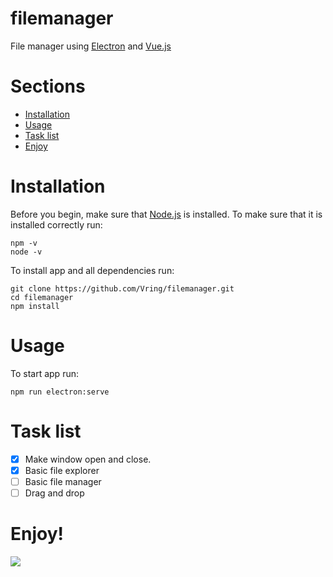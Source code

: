 # filemanager
File manager using [Electron](https://github.com/electron/electron) and [Vue.js](https://github.com/vuejs/vue)

# Sections
- [Installation](#installation)
- [Usage](#usage)
- [Task list](#task-list)
- [Enjoy](#enjoy)

# Installation
Before you begin, make sure that [Node.js](https://nodejs.org/en/download/) is installed.
To make sure that it is installed correctly run:
```
npm -v
node -v
```

To install app and all dependencies run:
```
git clone https://github.com/Vring/filemanager.git
cd filemanager
npm install
```

# Usage
To start app run:
```
npm run electron:serve
```
# Task list
- [x] Make window open and close.
- [x] Basic file explorer
- [ ] Basic file manager
- [ ] Drag and drop

# Enjoy!
![](https://user-images.githubusercontent.com/44764023/166714330-b55bd381-4ec8-44fd-b9b1-5ea6dcac06d1.jpg)



